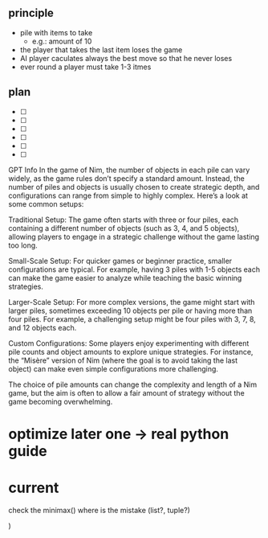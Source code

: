 ## principle 
- pile with items to take 
    - e.g.: amount of 10 
- the player that takes the last item loses the game 
- AI player caculates always the best move so that he never loses 
- ever round a player must take 1-3 itmes 

## plan 
-[ ] 
-[ ] 
-[ ] 
-[ ] 
-[ ] 
-[ ] 


GPT Info
In the game of Nim, the number of objects in each pile can vary widely, as the game rules don’t specify a standard amount. Instead, the number of piles and objects is usually chosen to create strategic depth, and configurations can range from simple to highly complex. Here’s a look at some common setups:

Traditional Setup: The game often starts with three or four piles, each containing a different number of objects (such as 3, 4, and 5 objects), allowing players to engage in a strategic challenge without the game lasting too long.

Small-Scale Setup: For quicker games or beginner practice, smaller configurations are typical. For example, having 3 piles with 1-5 objects each can make the game easier to analyze while teaching the basic winning strategies.

Larger-Scale Setup: For more complex versions, the game might start with larger piles, sometimes exceeding 10 objects per pile or having more than four piles. For example, a challenging setup might be four piles with 3, 7, 8, and 12 objects each.

Custom Configurations: Some players enjoy experimenting with different pile counts and object amounts to explore unique strategies. For instance, the “Misère” version of Nim (where the goal is to avoid taking the last object) can make even simple configurations more challenging.

The choice of pile amounts can change the complexity and length of a Nim game, but the aim is often to allow a fair amount of strategy without the game becoming overwhelming.

# optimize later one -> real python guide

# current
check the minimax()
    where is the mistake (list?, tuple?)

)